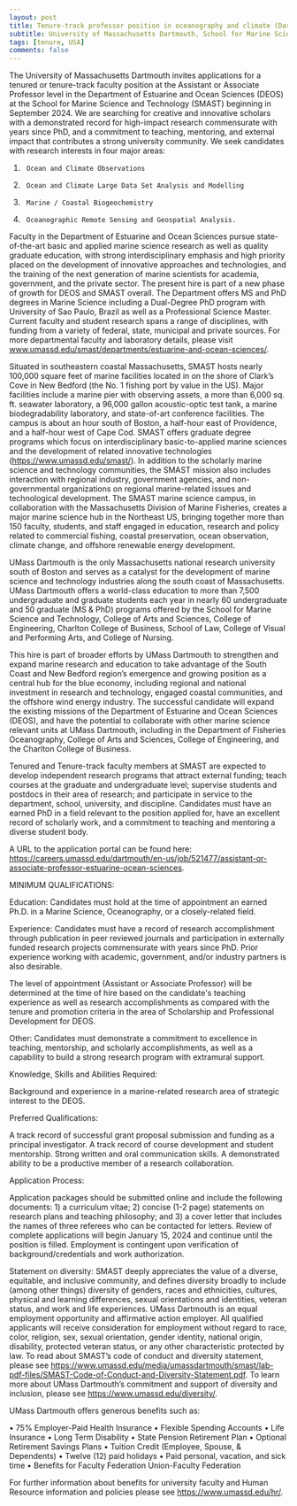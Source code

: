 ```yaml
---
layout: post
title: Tenure-track professor position in oceanography and climate (Dartmouth, Massachusetts)
subtitle: University of Massachusetts Dartmouth, School for Marine Science and Technology (SMAST)
tags: [tenure, USA]
comments: false
---
```

The University of Massachusetts Dartmouth invites applications for a tenured or tenure-track faculty position at the Assistant or Associate Professor level in the Department of Estuarine and Ocean Sciences (DEOS) at the School for Marine Science and Technology (SMAST) beginning in September 2024. We are searching for creative and innovative scholars with a demonstrated record for high-impact research commensurate with years since PhD, and a commitment to teaching, mentoring, and external impact that contributes a strong university community. We seek candidates with research interests in four major areas:

1)      Ocean and Climate Observations
2)      Ocean and Climate Large Data Set Analysis and Modelling
3)      Marine / Coastal Biogeochemistry
4)      Oceanographic Remote Sensing and Geospatial Analysis.

Faculty in the Department of Estuarine and Ocean Sciences pursue state-of-the-art basic and applied marine science research as well as quality graduate education, with strong interdisciplinary emphasis and high priority placed on the development of innovative approaches and technologies, and the training of the next generation of marine scientists for academia, government, and the private sector. The present hire is part of a new phase of growth for DEOS and SMAST overall. The Department offers MS and PhD degrees in Marine Science including a Dual-Degree PhD program with University of Sao Paulo, Brazil as well as a Professional Science Master. Current faculty and student research spans a range of disciplines, with funding from a variety of federal, state, municipal and private sources. For more departmental faculty and laboratory details, please visit www.umassd.edu/smast/departments/estuarine-and-ocean-sciences/.

Situated in southeastern coastal Massachusetts, SMAST hosts nearly 100,000 square feet of marine facilities located in on the shore of Clark’s Cove in New Bedford (the No. 1 fishing port by value in the US). Major facilities include a marine pier with observing assets, a more than 6,000 sq. ft. seawater laboratory, a 96,000 gallon acoustic-optic test tank, a marine biodegradability laboratory, and state-of-art conference facilities. The campus is about an hour south of Boston, a half-hour east of Providence, and a half-hour west of Cape Cod. SMAST offers graduate degree programs which focus on interdisciplinary basic-to-applied marine sciences and the development of related innovative technologies (https://www.umassd.edu/smast/). In addition to the scholarly marine science and technology communities, the SMAST mission also includes interaction with regional industry, government agencies, and non-governmental organizations on regional marine-related issues and technological development. The SMAST marine science campus, in collaboration with the Massachusetts Division of Marine Fisheries, creates a major marine science hub in the Northeast US, bringing together more than 150 faculty, students, and staff engaged in education, research and policy related to commercial fishing, coastal preservation, ocean observation, climate change, and offshore renewable energy development.

UMass Dartmouth is the only Massachusetts national research university south of Boston and serves as a catalyst for the development of marine science and technology industries along the south coast of Massachusetts. UMass Dartmouth offers a world-class education to more than 7,500 undergraduate and graduate students each year in nearly 60 undergraduate and 50 graduate (MS & PhD) programs offered by the School for Marine Science and Technology, College of Arts and Sciences, College of Engineering, Charlton College of Business, School of Law, College of Visual and Performing Arts, and College of Nursing.

This hire is part of broader efforts by UMass Dartmouth to strengthen and expand marine research and education to take advantage of the South Coast and New Bedford region’s emergence and growing position as a central hub for the blue economy, including regional and national investment in research and technology, engaged coastal communities, and the offshore wind energy industry. The successful candidate will expand the existing missions of the Department of Estuarine and Ocean Sciences (DEOS), and have the potential to collaborate with other marine science relevant units at UMass Dartmouth, including in the Department of Fisheries Oceanography, College of Arts and Sciences, College of Engineering, and the Charlton College of Business.

Tenured and Tenure-track faculty members at SMAST are expected to develop independent research programs that attract external funding; teach courses at the graduate and undergraduate level; supervise students and postdocs in their area of research; and participate in service to the department, school, university, and discipline. Candidates must have an earned PhD in a field relevant to the position applied for, have an excellent record of scholarly work, and a commitment to teaching and mentoring a diverse student body.

A URL to the application portal can be found here:  https://careers.umassd.edu/dartmouth/en-us/job/521477/assistant-or-associate-professor-estuarine-ocean-sciences.

MINIMUM QUALIFICATIONS:

Education:  Candidates must hold at the time of appointment an earned Ph.D. in a Marine Science, Oceanography, or a closely-related field.

Experience: Candidates must have a record of research accomplishment through publication in peer reviewed journals and participation in externally funded research projects commensurate with years since PhD. Prior experience working with academic, government, and/or industry partners is also desirable.

The level of appointment (Assistant or Associate Professor) will be determined at the time of hire based on the candidate's teaching experience as well as research accomplishments as compared with the tenure and promotion criteria in the area of Scholarship and Professional Development for DEOS.

Other: Candidates must demonstrate a commitment to excellence in teaching, mentorship, and scholarly accomplishments, as well as a capability to build a strong research program with extramural support.

Knowledge, Skills and Abilities Required:

Background and experience in a marine-related research area of strategic interest to the DEOS.

Preferred Qualifications:

A track record of successful grant proposal submission and funding as a principal investigator. A track record of course development and student mentorship. Strong written and oral communication skills. A demonstrated ability to be a productive member of a research collaboration.

Application Process:

Application packages should be submitted online and include the following documents: 1) a curriculum vitae; 2) concise (1-2 page) statements on research plans and teaching philosophy; and 3) a cover letter that includes the names of three referees who can be contacted for letters. Review of complete applications will begin January 15, 2024 and continue until the position is filled. Employment is contingent upon verification of background/credentials and work authorization.

Statement on diversity: SMAST deeply appreciates the value of a diverse, equitable, and inclusive community, and defines diversity broadly to include (among other things) diversity of genders, races and ethnicities, cultures, physical and learning differences, sexual orientations and identities, veteran status, and work and life experiences. UMass Dartmouth is an equal employment opportunity and affirmative action employer. All qualified applicants will receive consideration for employment without regard to race, color, religion, sex, sexual orientation, gender identity, national origin, disability, protected veteran status, or any other characteristic protected by law. To read about SMAST’s code of conduct and diversity statement, please see https://www.umassd.edu/media/umassdartmouth/smast/lab-pdf-files/SMAST-Code-of-Conduct-and-Diversity-Statement.pdf. To learn more about UMass Dartmouth’s commitment and support of diversity and inclusion, please see https://www.umassd.edu/diversity/.

UMass Dartmouth offers generous benefits such as:

•       75% Employer-Paid Health Insurance
•       Flexible Spending Accounts
•       Life Insurance
•       Long Term Disability
•       State Pension Retirement Plan
•       Optional Retirement Savings Plans
•       Tuition Credit (Employee, Spouse, & Dependents)
•       Twelve (12) paid holidays
•       Paid personal, vacation, and sick time
•       Benefits for Faculty Federation Union-Faculty Federation

For further information about benefits for university faculty and Human Resource information and policies please see https://www.umassd.edu/hr/.
